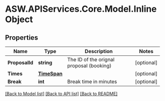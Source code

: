 # ASW.APIServices.Core.Model.InlineObject
## Properties

Name | Type | Description | Notes
------------ | ------------- | ------------- | -------------
**ProposalId** | **string** | The ID of the orignal proposal (booking) | [optional] 
**Times** | [**TimeSpan**](TimeSpan.md) |  | [optional] 
**Break** | **int** | Break time in minutes | [optional] 

[[Back to Model list]](../README.md#documentation-for-models) [[Back to API list]](../README.md#documentation-for-api-endpoints) [[Back to README]](../README.md)

